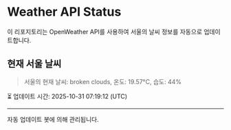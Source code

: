 
# Weather API Status

이 리포지토리는 OpenWeather API를 사용하여 서울의 날씨 정보를 자동으로 업데이트합니다.

## 현재 서울 날씨
> 서울의 현재 날씨: broken clouds, 온도: 19.57°C, 습도: 44%

⏳ 업데이트 시간: 2025-10-31 07:19:12 (UTC)

---
자동 업데이트 봇에 의해 관리됩니다.
